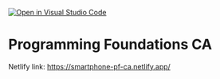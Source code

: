 [![Open in Visual Studio Code](https://classroom.github.com/assets/open-in-vscode-718a45dd9cf7e7f842a935f5ebbe5719a5e09af4491e668f4dbf3b35d5cca122.svg)](https://classroom.github.com/online_ide?assignment_repo_id=11918093&assignment_repo_type=AssignmentRepo)

# Programming Foundations CA

Netlify link: https://smartphone-pf-ca.netlify.app/
